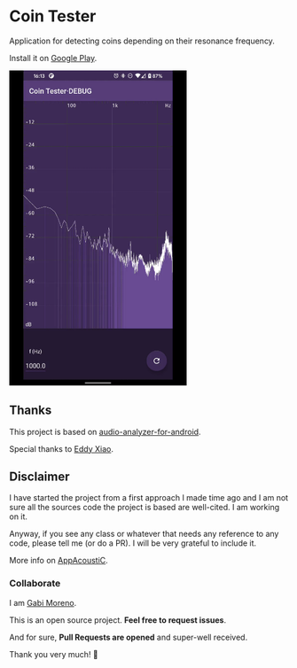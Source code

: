 # Coin Tester
Application for detecting coins depending on their resonance frequency.

Install it on [Google Play](https://play.google.com/store/apps/details?id=com.appacoustic.cointester).

<img src="demo.gif" width="320" />

## Thanks
This project is based on [audio-analyzer-for-android](https://github.com/bewantbe/audio-analyzer-for-android).

Special thanks to [Eddy Xiao](https://github.com/bewantbe).

## Disclaimer
I have started the project from a first approach I made time ago and I am not sure all the sources code the project is based are well-cited. I am working on it.

Anyway, if you see any class or whatever that needs any reference to any code, please tell me (or do a PR). I will be very grateful to include it.


More info on [AppAcoustiC](http://appacoustic.com/).

### Collaborate

I am [Gabi Moreno](https://gabimoreno.soy).

This is an open source project. **Feel free to request issues**.

And for sure, **Pull Requests are opened** and super-well received.

Thank you very much! 🤗
